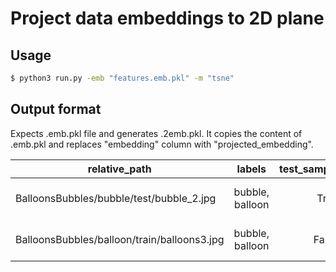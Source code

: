 # Project data embeddings to 2D plane



## Usage

```bash
$ python3 run.py -emb "features.emb.pkl" -m "tsne"
```


## Output format

Expects .emb.pkl file and generates .2emb.pkl. It copies the content of .emb.pkl and replaces "embedding" column
with "projected_embedding".


| relative_path                               |          labels          | test_sample |   label | projected_embedding  |                  class_probabilities |
|---------------------------------------------|:------------------------:|------------:|--------:|---------------------:|-------------------------------------:|
| BalloonsBubbles/bubble/test/bubble_2.jpg    |     bubble, balloon      |        True |  bubble |           np.ndarray | np.ndarray of shape(len(labels) + 1) |
| BalloonsBubbles/balloon/train/balloons3.jpg |     bubble, balloon      |       False | balloon |           np.ndarray | np.ndarray of shape(len(labels) + 1) |

